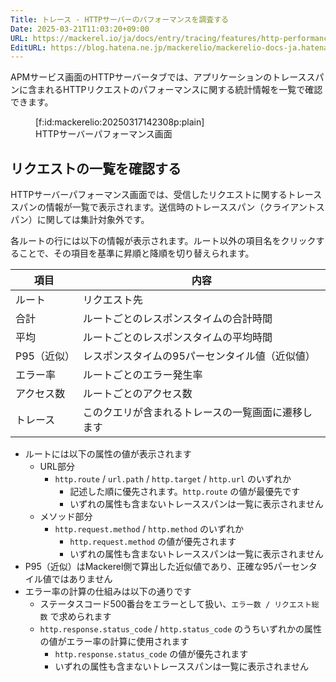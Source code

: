 ```yaml
---
Title: トレース - HTTPサーバーのパフォーマンスを調査する
Date: 2025-03-21T11:03:20+09:00
URL: https://mackerel.io/ja/docs/entry/tracing/features/http-performance
EditURL: https://blog.hatena.ne.jp/mackerelio/mackerelio-docs-ja.hatenablog.mackerel.io/atom/entry/6802418398338191359
---
```


APMサービス画面のHTTPサーバータブでは、アプリケーションのトレーススパンに含まれるHTTPリクエストのパフォーマンスに関する統計情報を一覧で確認できます。

<figure class="figure-image figure-image-fotolife" title="HTTPサーバーパフォーマンス画面">[f:id:mackerelio:20250317142308p:plain]<figcaption>HTTPサーバーパフォーマンス画面</figcaption></figure>

## リクエストの一覧を確認する

HTTPサーバーパフォーマンス画面では、受信したリクエストに関するトレーススパンの情報が一覧で表示されます。送信時のトレーススパン（クライアントスパン）に関しては集計対象外です。

各ルートの行には以下の情報が表示されます。ルート以外の項目名をクリックすることで、その項目を基準に昇順と降順を切り替えられます。

| 項目      | 内容                             |
|-----------|---------------------------------|
| ルート       | リクエスト先                          |
| 合計      | ルートごとのレスポンスタイムの合計時間          |
| 平均      | ルートごとのレスポンスタイムの平均時間          |
| P95（近似） | レスポンスタイムの95パーセンタイル値（近似値）     |
| エラー率     | ルートごとのエラー発生率                  |
| アクセス数    | ルートごとのアクセス数                     |
| トレース      | このクエリが含まれるトレースの一覧画面に遷移します |

- ルートには以下の属性の値が表示されます
  - URL部分
    - `http.route` / `url.path` / `http.target` / `http.url` のいずれか
      - 記述した順に優先されます。`http.route` の値が最優先です
      - いずれの属性も含まないトレーススパンは一覧に表示されません
  - メソッド部分
    - `http.request.method` / `http.method` のいずれか
      - `http.request.method` の値が優先されます
      - いずれの属性も含まないトレーススパンは一覧に表示されません
- P95（近似）はMackerel側で算出した近似値であり、正確な95パーセンタイル値ではありません
- エラー率の計算の仕組みは以下の通りです
  - ステータスコード500番台をエラーとして扱い、`エラー数 / リクエスト総数` で求められます
  - `http.response.status_code` / `http.status_code` のうちいずれかの属性の値がエラー率の計算に使用されます
    - `http.response.status_code` の値が優先されます
    - いずれの属性も含まないトレーススパンは一覧に表示されません
